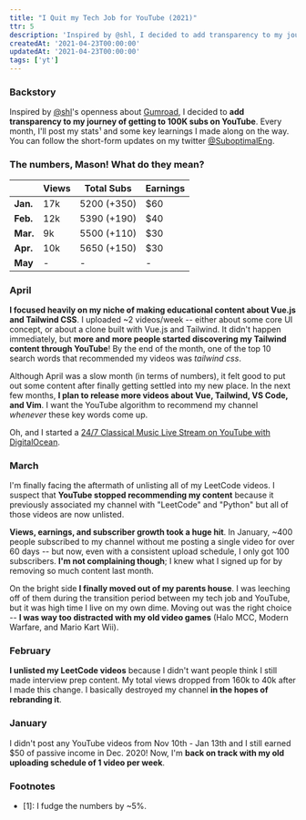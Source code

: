 ```yaml
---
title: "I Quit my Tech Job for YouTube (2021)"
ttr: 5
description: 'Inspired by @shl, I decided to add transparency to my journey of getting to 100K subs on YouTube.'
createdAt: '2021-04-23T00:00:00'
updatedAt: '2021-04-23T00:00:00'
tags: ['yt']
---
```


### Backstory
Inspired by [@shl](https://www.twitter.com/shl)'s openness about [Gumroad](https://twitter.com/shl/status/1093532795438133253?s=20),
I decided to __add transparency to my journey of getting to 100K subs on YouTube__.
Every month, I'll post my stats¹ and some key learnings I made along on the way.
You can follow the short-form updates on my twitter [@SuboptimalEng](https://twitter.com/suboptimaleng).

### The numbers, Mason! What do they mean?

|          | Views      |  Total Subs  | Earnings  |
| -------- | ---------- |  ----------- | --------- |
| __Jan.__ | 17k        |  5200 (+350) | $60       |
| __Feb.__ | 12k        |  5390 (+190) | $40       |
| __Mar.__ | 9k         |  5500 (+110) | $30       |
| __Apr.__ | 10k        |  5650 (+150) | $30       |
| __May__  | -          |  -           | -         |

### April
__I focused heavily on my niche of making educational content about Vue.js and Tailwind CSS__.
I uploaded ~2 videos/week -- either about some core UI concept, or about a clone built with Vue.js and Tailwind.
It didn't happen immediately, but __more and more people started discovering my Tailwind content through YouTube__!
By the end of the month, one of the top 10 search words that recommended my videos was _tailwind css_.

Although April was a slow month (in terms of numbers),
it felt good to put out some content after finally getting settled into my new place.
In the next few months, __I plan to release more videos about Vue, Tailwind, VS Code, and Vim__.
I want the YouTube algorithm to recommend my channel _whenever_ these key words come up.

Oh, and I started a [24/7 Classical Music Live Stream on YouTube with DigitalOcean](https://www.youtube.com/watch?v=0DxmbLL60KA).

### March
I'm finally facing the aftermath of unlisting all of my LeetCode videos. I suspect that __YouTube stopped recommending my content__
because it previously associated my channel with "LeetCode" and "Python" but all of those videos are now unlisted.

__Views, earnings, and subscriber growth took a huge hit__.
In January, ~400 people subscribed to my channel without me posting a single video for over 60 days --
but now, even with a consistent upload schedule, I only got 100 subscribers.
__I'm not complaining though__; I knew what I signed up for by removing so much content last month.

On the bright side __I finally moved out of my parents house__.
I was leeching off of them during the transition period between my tech job and YouTube,
but it was high time I live on my own dime. Moving out was the right choice --
__I was way too distracted with my old video games__ (Halo MCC, Modern Warfare, and Mario Kart Wii).

### February
__I unlisted my LeetCode videos__ because I didn't want people think I still made interview prep content.
My total views dropped from 160k to 40k after I made this change.
I basically destroyed my channel __in the hopes of rebranding it__.

### January
I didn't post any YouTube videos from Nov 10th - Jan 13th and I still earned $50 of passive income in Dec. 2020!
Now, I'm __back on track with my old uploading schedule of 1 video per week__.

### Footnotes
- [1]: I fudge the numbers by ~5%.
